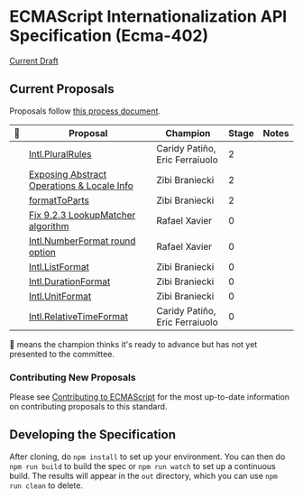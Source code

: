 ECMAScript Internationalization API Specification (Ecma-402)
====

[Current Draft](http://tc39.github.io/ecma402/)

## Current Proposals

Proposals follow [this process document](https://tc39.github.io/process-document/).

|🚀| Proposal                                | Champion      | Stage | Notes
|---|---------------------------------------|--------------  | ------|------
|   | [Intl.PluralRules][]                  | Caridy Patiño, Eric Ferraiuolo |     2 |
|   | [Exposing Abstract Operations & Locale Info][]        | Zibi Braniecki  |     2 |
|   | [formatToParts][]                     | Zibi Braniecki |     2 |
|   | [Fix 9.2.3 LookupMatcher algorithm][] | Rafael Xavier  |     0 |    
|   | [Intl.NumberFormat round option][]    | Rafael Xavier  |     0 |
|   | [Intl.ListFormat][]                   | Zibi Braniecki |     0 |
|   | [Intl.DurationFormat][]               | Zibi Braniecki |     0 |
|   | [Intl.UnitFormat][]                   | Zibi Braniecki |     0 |
|   | [Intl.RelativeTimeFormat][]           | Caridy Patiño, Eric Ferraiuolo |     0 |


[Intl.ListFormat]: https://github.com/zbraniecki/intl-list-format-spec
[Fix 9.2.3 LookupMatcher algorithm]: https://github.com/rxaviers/ecma402-fix-lookup-matcher
[Intl.NumberFormat round option]: https://github.com/rxaviers/ecma402-number-format-round-option
[Intl.RelativeTimeFormat]: https://github.com/caridy/intl-relative-time-spec
[Intl.DurationFormat]: https://github.com/tc39/ecma402/issues/47
[Intl.UnitFormat]: https://github.com/tc39/ecma402/issues/32
[Intl.PluralRules]: https://github.com/caridy/intl-plural-rules-spec
[formatToParts]: https://github.com/tc39/ecma402/issues/30
[Exposing Abstract Operations & Locale Info]: https://github.com/tc39/ecma402/issues/46

🚀 means the champion thinks it's ready to advance but has not yet presented to the committee.


### Contributing New Proposals

Please see [Contributing to ECMAScript](/CONTRIBUTING.md) for the most up-to-date information on contributing proposals to this standard.


## Developing the Specification

After cloning, do `npm install` to set up your environment. You can then do `npm run build` to build the spec or `npm run watch` to set up a continuous build. The results will appear in the `out` directory, which you can use `npm run clean` to delete.
